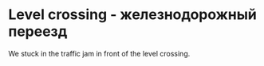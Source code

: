 # Level crossing - железнодорожный переезд

We stuck in the traffic jam in front of the level crossing.
